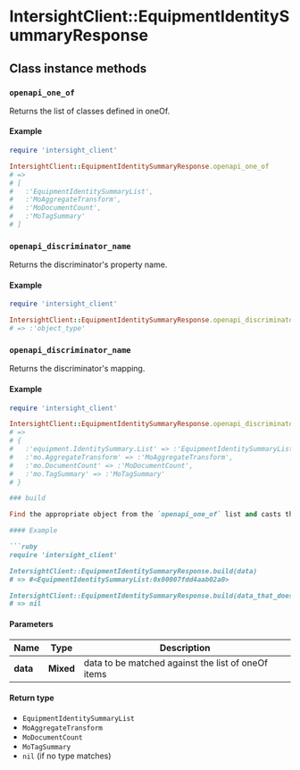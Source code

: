 # IntersightClient::EquipmentIdentitySummaryResponse

## Class instance methods

### `openapi_one_of`

Returns the list of classes defined in oneOf.

#### Example

```ruby
require 'intersight_client'

IntersightClient::EquipmentIdentitySummaryResponse.openapi_one_of
# =>
# [
#   :'EquipmentIdentitySummaryList',
#   :'MoAggregateTransform',
#   :'MoDocumentCount',
#   :'MoTagSummary'
# ]
```

### `openapi_discriminator_name`

Returns the discriminator's property name.

#### Example

```ruby
require 'intersight_client'

IntersightClient::EquipmentIdentitySummaryResponse.openapi_discriminator_name
# => :'object_type'
```

### `openapi_discriminator_name`

Returns the discriminator's mapping.

#### Example

```ruby
require 'intersight_client'

IntersightClient::EquipmentIdentitySummaryResponse.openapi_discriminator_mapping
# =>
# {
#   :'equipment.IdentitySummary.List' => :'EquipmentIdentitySummaryList',
#   :'mo.AggregateTransform' => :'MoAggregateTransform',
#   :'mo.DocumentCount' => :'MoDocumentCount',
#   :'mo.TagSummary' => :'MoTagSummary'
# }

### build

Find the appropriate object from the `openapi_one_of` list and casts the data into it.

#### Example

```ruby
require 'intersight_client'

IntersightClient::EquipmentIdentitySummaryResponse.build(data)
# => #<EquipmentIdentitySummaryList:0x00007fdd4aab02a0>

IntersightClient::EquipmentIdentitySummaryResponse.build(data_that_doesnt_match)
# => nil
```

#### Parameters

| Name | Type | Description |
| ---- | ---- | ----------- |
| **data** | **Mixed** | data to be matched against the list of oneOf items |

#### Return type

- `EquipmentIdentitySummaryList`
- `MoAggregateTransform`
- `MoDocumentCount`
- `MoTagSummary`
- `nil` (if no type matches)

